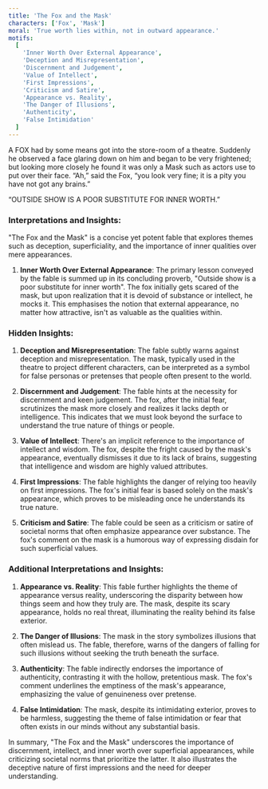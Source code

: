 ```yaml
---
title: 'The Fox and the Mask'
characters: ['Fox', 'Mask']
moral: 'True worth lies within, not in outward appearance.'
motifs:
  [
    'Inner Worth Over External Appearance',
    'Deception and Misrepresentation',
    'Discernment and Judgement',
    'Value of Intellect',
    'First Impressions',
    'Criticism and Satire',
    'Appearance vs. Reality',
    'The Danger of Illusions',
    'Authenticity',
    'False Intimidation'
  ]
---
```


A FOX had by some means got into the store-room of a theatre. Suddenly he observed a face glaring down on him and began to be very frightened; but looking more closely he found it was only a Mask such as actors use to put over their face. “Ah,” said the Fox, “you look very fine; it is a pity you have not got any brains.”

“OUTSIDE SHOW IS A POOR SUBSTITUTE FOR INNER WORTH.”

### Interpretations and Insights:

"The Fox and the Mask" is a concise yet potent fable that explores themes such as deception, superficiality, and the importance of inner qualities over mere appearances.

1. **Inner Worth Over External Appearance**: The primary lesson conveyed by the fable is summed up in its concluding proverb, "Outside show is a poor substitute for inner worth". The fox initially gets scared of the mask, but upon realization that it is devoid of substance or intellect, he mocks it. This emphasises the notion that external appearance, no matter how attractive, isn't as valuable as the qualities within.

### Hidden Insights:

1. **Deception and Misrepresentation**: The fable subtly warns against deception and misrepresentation. The mask, typically used in the theatre to project different characters, can be interpreted as a symbol for false personas or pretenses that people often present to the world.

2. **Discernment and Judgement**: The fable hints at the necessity for discernment and keen judgement. The fox, after the initial fear, scrutinizes the mask more closely and realizes it lacks depth or intelligence. This indicates that we must look beyond the surface to understand the true nature of things or people.

3. **Value of Intellect**: There's an implicit reference to the importance of intellect and wisdom. The fox, despite the fright caused by the mask's appearance, eventually dismisses it due to its lack of brains, suggesting that intelligence and wisdom are highly valued attributes.

4. **First Impressions**: The fable highlights the danger of relying too heavily on first impressions. The fox's initial fear is based solely on the mask's appearance, which proves to be misleading once he understands its true nature.

5. **Criticism and Satire**: The fable could be seen as a criticism or satire of societal norms that often emphasize appearance over substance. The fox's comment on the mask is a humorous way of expressing disdain for such superficial values.

### Additional Interpretations and Insights:

1. **Appearance vs. Reality**: This fable further highlights the theme of appearance versus reality, underscoring the disparity between how things seem and how they truly are. The mask, despite its scary appearance, holds no real threat, illuminating the reality behind its false exterior.

2. **The Danger of Illusions**: The mask in the story symbolizes illusions that often mislead us. The fable, therefore, warns of the dangers of falling for such illusions without seeking the truth beneath the surface.

3. **Authenticity**: The fable indirectly endorses the importance of authenticity, contrasting it with the hollow, pretentious mask. The fox's comment underlines the emptiness of the mask's appearance, emphasizing the value of genuineness over pretense.

4. **False Intimidation**: The mask, despite its intimidating exterior, proves to be harmless, suggesting the theme of false intimidation or fear that often exists in our minds without any substantial basis.

In summary, "The Fox and the Mask" underscores the importance of discernment, intellect, and inner worth over superficial appearances, while criticizing societal norms that prioritize the latter. It also illustrates the deceptive nature of first impressions and the need for deeper understanding.

